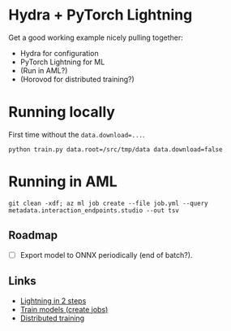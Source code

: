 # Hydra + PyTorch Lightning

Get a good working example nicely pulling together:

- Hydra for configuration
- PyTorch Lightning for ML
- (Run in AML?)
- (Horovod for distributed training?)

# Running locally

First time without the `data.download=...`.

```
python train.py data.root=/src/tmp/data data.download=false
```

# Running in AML

```
git clean -xdf; az ml job create --file job.yml --query metadata.interaction_endpoints.studio --out tsv
```

## Roadmap

- [ ] Export model to ONNX periodically (end of batch?).

## Links

- [Lightning in 2 steps](https://pytorch-lightning.readthedocs.io/en/stable/new-project.html)
- [Train models (create jobs)](https://azure.github.io/azureml-v2-preview/_build/html/quickstart/jobs.html)
- [Distributed training](https://azure.github.io/azureml-v2-preview/_build/html/quickstart/distributed-training.html)
